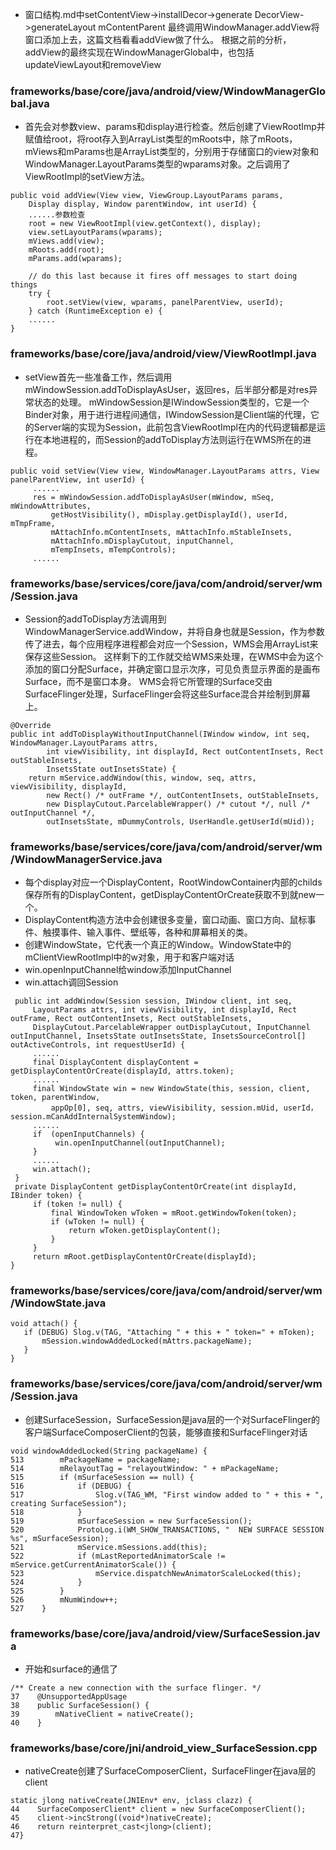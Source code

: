 - 窗口结构.md中setContentView->installDecor->generate DecorView->generateLayout mContentParent
  最终调用WindowManager.addView将窗口添加上去，这篇文档看看addView做了什么。
  根据之前的分析，addView的最终实现在WindowManagerGlobal中，也包括updateViewLayout和removeView
  
### frameworks/base/core/java/android/view/WindowManagerGlobal.java
- 首先会对参数view、params和display进行检查。然后创建了ViewRootImp并赋值给root，将root存入到ArrayList<ViewRootImpl>类型的mRoots中，除了mRoots，mViews和mParams也是ArrayList类型的，分别用于存储窗口的view对象和WindowManager.LayoutParams类型的wparams对象。之后调用了ViewRootImpl的setView方法。
```
public void addView(View view, ViewGroup.LayoutParams params,
    Display display, Window parentWindow, int userId) {
    ......参数检查
    root = new ViewRootImpl(view.getContext(), display);
    view.setLayoutParams(wparams);
    mViews.add(view);
    mRoots.add(root);
    mParams.add(wparams);

    // do this last because it fires off messages to start doing things
    try {
        root.setView(view, wparams, panelParentView, userId);
    } catch (RuntimeException e) {
    ......
}
```
### frameworks/base/core/java/android/view/ViewRootImpl.java
- setView首先一些准备工作，然后调用mWindowSession.addToDisplayAsUser，返回res，后半部分都是对res异常状态的处理。
  mWindowSession是IWindowSession类型的，它是一个Binder对象，用于进行进程间通信，IWindowSession是Client端的代理，它的Server端的实现为Session，此前包含ViewRootImpl在内的代码逻辑都是运行在本地进程的，而Session的addToDisplay方法则运行在WMS所在的进程。
```
public void setView(View view, WindowManager.LayoutParams attrs, View panelParentView, int userId) {
     ......
     res = mWindowSession.addToDisplayAsUser(mWindow, mSeq, mWindowAttributes,
         getHostVisibility(), mDisplay.getDisplayId(), userId, mTmpFrame,
         mAttachInfo.mContentInsets, mAttachInfo.mStableInsets,
         mAttachInfo.mDisplayCutout, inputChannel,
         mTempInsets, mTempControls);
     ......
```
### frameworks/base/services/core/java/com/android/server/wm/Session.java
- Session的addToDisplay方法调用到WindowManagerService.addWindow，并将自身也就是Session，作为参数传了进去，每个应用程序进程都会对应一个Session，WMS会用ArrayList来保存这些Session。
  这样剩下的工作就交给WMS来处理，在WMS中会为这个添加的窗口分配Surface，并确定窗口显示次序，可见负责显示界面的是画布Surface，而不是窗口本身。
  WMS会将它所管理的Surface交由SurfaceFlinger处理，SurfaceFlinger会将这些Surface混合并绘制到屏幕上。
```
@Override
public int addToDisplayWithoutInputChannel(IWindow window, int seq, WindowManager.LayoutParams attrs,
        int viewVisibility, int displayId, Rect outContentInsets, Rect outStableInsets,
        InsetsState outInsetsState) {
    return mService.addWindow(this, window, seq, attrs, viewVisibility, displayId,
        new Rect() /* outFrame */, outContentInsets, outStableInsets,
        new DisplayCutout.ParcelableWrapper() /* cutout */, null /* outInputChannel */,
        outInsetsState, mDummyControls, UserHandle.getUserId(mUid));
```
### frameworks/base/services/core/java/com/android/server/wm/WindowManagerService.java
- 每个display对应一个DisplayContent，RootWindowContainer内部的childs保存所有的DisplayContent，getDisplayContentOrCreate获取不到就new一个。
- DisplayContent构造方法中会创建很多变量，窗口动画、窗口方向、鼠标事件、触摸事件、输入事件、壁纸等，各种和屏幕相关的类。
- 创建WindowState，它代表一个真正的Window。WindowState中的mClientViewRootImpl中的w对象，用于和客户端对话
- win.openInputChannel给window添加InputChannel
- win.attach调回Session
```
 public int addWindow(Session session, IWindow client, int seq,
     LayoutParams attrs, int viewVisibility, int displayId, Rect outFrame, Rect outContentInsets, Rect outStableInsets,
     DisplayCutout.ParcelableWrapper outDisplayCutout, InputChannel outInputChannel, InsetsState outInsetsState, InsetsSourceControl[] outActiveControls, int requestUserId) {
     ......
     final DisplayContent displayContent = getDisplayContentOrCreate(displayId, attrs.token);
     ......
     final WindowState win = new WindowState(this, session, client, token, parentWindow,
         appOp[0], seq, attrs, viewVisibility, session.mUid, userId，session.mCanAddInternalSystemWindow);
     ......
     if  (openInputChannels) {
          win.openInputChannel(outInputChannel);
     }
     ......
     win.attach();
 }
 private DisplayContent getDisplayContentOrCreate(int displayId, IBinder token) {
     if (token != null) {
         final WindowToken wToken = mRoot.getWindowToken(token);
         if (wToken != null) {
             return wToken.getDisplayContent(); 
         }
     }
     return mRoot.getDisplayContentOrCreate(displayId);
}
 ```
 ### frameworks/base/services/core/java/com/android/server/wm/WindowState.java
 ```
 void attach() {
    if (DEBUG) Slog.v(TAG, "Attaching " + this + " token=" + mToken);
        mSession.windowAddedLocked(mAttrs.packageName);
    }
}
```
### frameworks/base/services/core/java/com/android/server/wm/Session.java
- 创建SurfaceSession，SurfaceSession是java层的一个对SurfaceFlinger的客户端SurfaceComposerClient的包装，能够直接和SurfaceFlinger对话
```
void windowAddedLocked(String packageName) {
513        mPackageName = packageName;
514        mRelayoutTag = "relayoutWindow: " + mPackageName;
515        if (mSurfaceSession == null) {
516            if (DEBUG) {
517                Slog.v(TAG_WM, "First window added to " + this + ", creating SurfaceSession");
518            }
519            mSurfaceSession = new SurfaceSession();
520            ProtoLog.i(WM_SHOW_TRANSACTIONS, "  NEW SURFACE SESSION %s", mSurfaceSession);
521            mService.mSessions.add(this);
522            if (mLastReportedAnimatorScale != mService.getCurrentAnimatorScale()) {
523                mService.dispatchNewAnimatorScaleLocked(this);
524            }
525        }
526        mNumWindow++;
527    }
```
### frameworks/base/core/java/android/view/SurfaceSession.java
- 开始和surface的通信了
```
/** Create a new connection with the surface flinger. */
37    @UnsupportedAppUsage
38    public SurfaceSession() {
39        mNativeClient = nativeCreate();
40    }
```
### frameworks/base/core/jni/android_view_SurfaceSession.cpp
- nativeCreate创建了SurfaceComposerClient，SurfaceFlinger在java层的client
```
static jlong nativeCreate(JNIEnv* env, jclass clazz) {
44    SurfaceComposerClient* client = new SurfaceComposerClient();
45    client->incStrong((void*)nativeCreate);
46    return reinterpret_cast<jlong>(client);
47}
```

